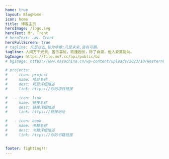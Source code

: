 ```yaml
---
home: true
layout: BlogHome
icon: home
title: 博客主页
heroImage: /logo.svg
heroText: Mr. Trent
# heroText: 𝓜𝓻. Trent
heroFullScreen: true
# tagline: 凡是过去,皆为序章;凡是未来,皆有可期。
tagline: 人间万千光景，苦乐喜忧，跌撞起伏，除了自渡，他人爱莫能助。
bgImage: https://file.mo7.cc/api/public/bz
# bgImage: https://www.nasachina.cn/wp-content/uploads/2023/10/WesternVeil_Wu_2974.jpg

# projects:
#   - icon: project
#     name: 项目名称
#     desc: 项目详细描述
#     link: https://你的项目链接

#   - icon: link
#     name: 链接名称
#     desc: 链接详细描述
#     link: https://链接地址

#   - icon: book
#     name: 书籍名称
#     desc: 书籍详细描述
#     link: https://你的书籍链接


footer: fighting!!!
---
```


<!-- 这是一个博客主页的案例。

要使用此布局，你应该在页面前端设置 `layout: BlogHome` 和 `home: true`。

相关配置文档请见 [博客主页](https://theme-hope.vuejs.press/zh/guide/blog/home/)。 -->
